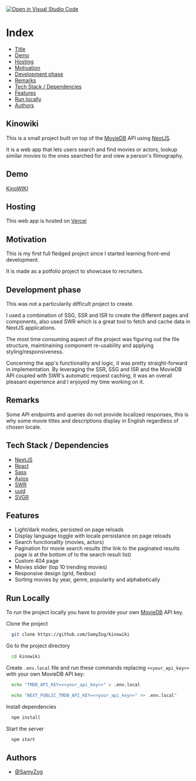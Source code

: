 [![Open in Visual Studio Code](https://open.vscode.dev/badges/open-in-vscode.svg)](https://open.vscode.dev/organization/repository)

# Index

- [Title](#title)
- [Demo](#demo)
- [Hosting](#host)
- [Motivation](#motivation)
- [Development phase](#dev-phase)
- [Remarks](#remarks)
- [Tech Stack / Dependencies](#deps)
- [Features](#features)
- [Run locally](#run)
- [Authors](#authors)

<h2 id="title">Kinowiki</h2>

This is a small project built on top of the [MovieDB](https://www.themoviedb.org/documentation/api) API using [NextJS](https://nextjs.org/).

It is a web app that lets users search and find movies or actors, lookup similar movies to the ones searched for and view a person's filmography.

<h2 id="demo">Demo</h2>

[KinoWIKI](https://kinowiki.vercel.app/)

<h2 id="host">Hosting</h2>

This web app is hosted on [Vercel](https://vercel.com/)
  
<h2 id="motivation">Motivation</h2>

This is my first full fledged project since I started learning front-end development.

It is made as a potfolio project to showcase to recruiters.

<h2 id="dev-phase">Development phase</h2>

This was not a particularily difficult project to create.

I used a combination of SSG, SSR and ISR to create the different pages and components, also used SWR which is a great tool to fetch and cache data in NextJS applications.

The most time consuming aspect of the project was figuring out the file structure, maintinaining component re-usability and applying styling/responsiveness.

Concerning the app's functionality and logic, it was pretty straight-forward in implementation. By leveraging the SSR, SSG and ISR and the MovieDB API coupled with SWR's automatic request caching, it was an overall pleasant experience and I enjoyed my time working on it.

<h2 id="remarks">Remarks</h2>

Some API endpoints and queries do not provide localized responses, this is why some movie titles and descriptions display in English regardless of chosen locale.

<h2 id="deps">Tech Stack / Dependencies</h2>

- [NextJS](https://nextjs.org/)
- [React](https://reactjs.org/)
- [Sass](https://sass-lang.com/)
- [Axios](https://github.com/axios/axios)
- [SWR](https://swr.vercel.app/)
- [uuid](https://www.npmjs.com/package/uuid)
- [SVGR](https://react-svgr.com/)

  
<h2 id="features">Features</h2>

- Light/dark modes, persisted on page reloads
- Display language toggle with locale persistance on page reloads
- Search functionality (movies, actors)
- Pagination for movie search results (the link to the paginated results page is at the bottom of to the search result list)
- Custom 404 page
- Movies slider (top 10 trending movies)
- Responsive design (grid, flexbox)
- Sorting movies by year, genre, popularity and alphabetically   

<h2 id="run">Run Locally</h2>

To run the project locally you have to provide your own [MovieDB](https://www.themoviedb.org/documentation/api) API key.

Clone the project

```bash
  git clone https://github.com/SamyZog/kinowiki
```

Go to the project directory

```bash
  cd kinowiki
```

Create <code>.env.local</code> file and run these commands replacing <code><<your_api_key>></code> with your own MovieDB API key:

```bash
  echo "TMDB_API_KEY=<<your_api_key>>" > .env.local
```

```bash
  echo "NEXT_PUBLIC_TMDB_API_KEY=<<your_api_key>>" >> .env.local"
```


Install dependencies

```bash
  npm install
```

Start the server

```bash
  npm start
```

  
<h2 id="authors">Authors</h2>

- [@SamyZog](https://www.github.com/SamyZog)

  
